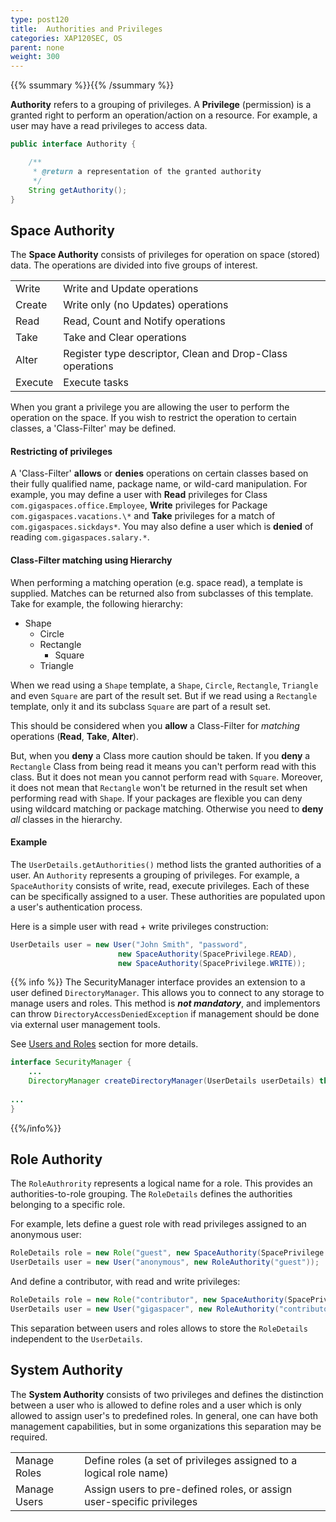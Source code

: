 ```yaml
---
type: post120
title:  Authorities and Privileges
categories: XAP120SEC, OS
parent: none
weight: 300
---
```


{{% ssummary %}}{{% /ssummary %}}


**Authority** refers to a grouping of privileges. A **Privilege** (permission) is a granted right to perform an operation/action on a resource. For example, a user may have a read privileges to access data.

```java
public interface Authority {

    /**
     * @return a representation of the granted authority
     */
    String getAuthority();
}
```

## Space Authority

The **Space Authority** consists of privileges for operation on space (stored) data. The operations are divided into five groups of interest.

|       |     |
|-------|-----|
| Write | Write and Update operations |
| Create| Write only (no Updates) operations|
| Read | Read, Count and Notify operations |
| Take | Take and Clear operations |
| Alter | Register type descriptor, Clean and Drop-Class operations |
| Execute | Execute tasks |

When you grant a privilege you are allowing the user to perform the operation on the space. If you wish to restrict the operation to certain classes, a 'Class-Filter' may be defined.

#### Restricting of privileges

A 'Class-Filter' **allows** or **denies** operations on certain classes based on their fully qualified name, package name, or wild-card manipulation. For example, you may define a user with **Read** privileges for Class `com.gigaspaces.office.Employee`, **Write** privileges for Package `com.gigaspaces.vacations.\*` and **Take** privileges for a match of `com.gigaspaces.sickdays*`. You may also define a user which is **denied** of reading `com.gigaspaces.salary.*`.

#### Class-Filter matching using Hierarchy

When performing a matching operation (e.g. space read), a template is supplied. Matches can be returned also from subclasses of this template.
Take for example, the following hierarchy:

- Shape
    - Circle
    - Rectangle
        - Square
    - Triangle

When we read using a `Shape` template, a `Shape`, `Circle`, `Rectangle`, `Triangle` and even `Square` are part of the result set.
But if we read using a `Rectangle` template, only it and its subclass `Square` are part of a result set.

This should be considered when you **allow** a Class-Filter for _matching_ operations (**Read**, **Take**, **Alter**).

But, when you **deny** a Class more caution should be taken. If you **deny** a `Rectangle` Class from being read it means you can't perform read with this class. But it does not mean you cannot perform read with `Square`. Moreover, it does not mean that `Rectangle` won't be returned in the result set when performing read with `Shape`. If your packages are flexible you can deny using wildcard matching or package matching. Otherwise you need to **deny** _all_ classes in the hierarchy.


#### Example

The `UserDetails.getAuthorities()` method lists the granted authorities of a user. An `Authority` represents a grouping of privileges. For example, a `SpaceAuthority` consists of write, read, execute privileges. Each of these can be specifically assigned to a user. These authorities are populated upon a user's authentication process.

Here is a simple user with read + write privileges construction:
```java
UserDetails user = new User("John Smith", "password", 
                        new SpaceAuthority(SpacePrivilege.READ), 
                        new SpaceAuthority(SpacePrivilege.WRITE));
```

{{% info %}}
The SecurityManager interface provides an extension to a user defined `DirectoryManager`. This allows you to connect to any storage to manage users and roles.
This method is ***not mandatory***, and implementors can throw `DirectoryAccessDeniedException` if management should be done via external user management tools.

See [Users and Roles](./security-directory-manager.html) section for more details.


```java
interface SecurityManager {
    ...
    DirectoryManager createDirectoryManager(UserDetails userDetails) throws AuthenticationException, 
                                                                               AccessDeniedException;
...
}
```
{{%/info%}}

## Role Authority

The `RoleAuthrority` represents a logical name for a role. This provides an authorities-to-role grouping. The `RoleDetails` defines the authorities belonging to a specific role. 

For example, lets define a guest role with read privileges assigned to an anonymous user:
```java
RoleDetails role = new Role("guest", new SpaceAuthority(SpacePrivilege.READ));
UserDetails user = new User("anonymous", new RoleAuthority("guest"));
```

And define a contributor, with read and write privileges:
```java
RoleDetails role = new Role("contributor", new SpaceAuthority(SpacePrivilege.READ), new SpaceAuthority(SpacePrivilege.WRITE));
UserDetails user = new User("gigaspacer", new RoleAuthority("contributor"));
```

This separation between users and roles allows to store the `RoleDetails` independent to the `UserDetails`.


## System Authority

The **System Authority** consists of two privileges and defines the distinction between a user who is allowed to define roles and a user which is only allowed to assign user's to predefined roles.
In general, one can have both management capabilities, but in some organizations this separation may be required.

|       |     |
|-------|-----|
| Manage Roles | Define roles (a set of privileges assigned to a logical role name) |
| Manage Users | Assign users to pre-defined roles, or assign user-specific privileges |


